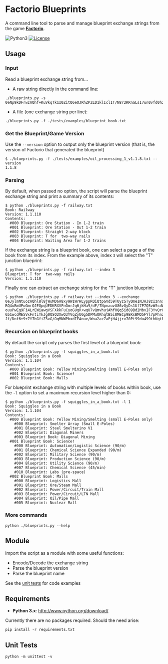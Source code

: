 Factorio Blueprints
===================

A command line tool to parse and manage blueprint exchange strings from the game **[Factorio](https://www.factorio.com/)**.

![Python3](http://img.shields.io/badge/python-3-blue.svg?v=1)
[![License](http://img.shields.io/:license-mit-blue.svg?style=flat-square)](./LICENSE)

## Usage

### Input

Read a blueprint exchange string from...

* A raw string directly in the command line:

```
./blueprints.py -s 0eNp9kDFrwzAQhf+KuVkqTk1I0ZitQ6eOJRhZPZLD1klIclIT/N8r2RRnaLsI7un0vfd0h24Y0Qfi1HbO9aDumxJBfTyM5Y6M41WOdGY9FC1NHkEBJbQggLUtkx6TszqRYxkNIRuUXpseZgHEn/gFajefBCAnSoQrchmmlkfbYcgLGyxGtN1AfJZWmwsxyuds5V2k4lBCZGAtYMpndghoyP+bIlsvedVDPQGD7jBXgvd196l6TdXNhT6K6kjJXHJOAVcMcTE9NPVuXzfNy/6wtap/Q8vlazf+21QdV0WbRFdsfx7/QZ+/AShRje0=
```

* A file (one exchange string per line):

`./blueprints.py -f ./tests/examples/blueprint_book.txt`

### Get the Blueprint/Game Version

Use the `--version` option to output only the blueprint version (that is, the version of Factorio that generated the blueprint)

```
$ ./blueprints.py -f ./tests/examples/oil_processing_1_v1.1.8.txt --version
1.1.8
```

### Parsing

By default, when passed no option, the script will parse the blueprint exchange string and print a summary of its contents:

```
$ python ./blueprints.py -f railway.txt
Book: Railway
Version: 1.1.110
Contents:
  #000 Blueprint: Ore Station - In 1-2 train
  #001 Blueprint: Ore Station - Out 1-2 train
  #002 Blueprint: Straight 2-way block
  #003 Blueprint: T for  two-way rails
  #004 Blueprint: Waiting Area for 1-2 trains
```

If the exchange string is a blueprint book, one can select a page a of the book from its index. From the example above, index `3` will select the "T" junction blueprint:

```
$ python ./blueprints.py -f railway.txt --index 3
Blueprint: T for  two-way rails
Version: 1.1.110
```

Finally one can extract an exchange string for the "T" junction blueprint:

```
$ python ./blueprints.py -f railway.txt --index 3 --exchange
0eJylmNtuozAQhl8l8jWuMD6A8xy9W1WrHLyppRQiQtpGVd59TUyzSTyQme1NJAJ8zIznnxn7iy23B7drfd2x+Rdzdec77/Zs/mu4OP6uD29L17K5yFi9eHNsztqF3/LV68LXfO839WLLMrZr9uHNpu4pn+HhJ52xI5tzoZ706ZQltOJC23eBt3nteI9NSXLggBSJpdgbytq3bhXvquyeqW79HPUwT1y8wuoEqy/Y1aF9d+s
RQ4uBmUPuGmrQJEQpqUEDKRXVFnGmrJq6jkHa9/dF/7NpnauvU86vQyDs1Uf7P7Q5vWSsdWvUk+Fj9xbbi8VLv+FuG8xo/Yrvmq0LVtcu+LBsDm2f/IXNtHlJXDFTiyNyalwFiBHEwNrHuScKXPJVkWhAu6haS+wqUrsUzi6uIlLdI2WK1FgzuYjQEvSWKjWYQpVaiYhZhatPvPyuTyMVWFiii3Adp2Z9UipTFwu0BPgAlQg
ouuPwEg9Fi4LrEWiawgVSFXkkFuCyoGUgR+wqU7vQmvhujAhf0Qq5id89Bd2MbvIF3YvQrQjZiQpCK7JpGxpyKX+cnzKnpFLxeL0ktTuBPU6Sp797y0RqGVqKkZkg07Yp70bB6ZFXf9fbHK63Ei1JO+I0YCFRkvBqoDU4EjkgTar/iVyeztHAOqPbVoSCBUMRu1bicio1RW1aiPaiqD0L0V2UJM1cycgFWKmITRBeEmLHgiE
G51wcdME5VxFntiTkJg0QSQ2XwQ3YVqZyUGg5DPMuOKhqtB5i8MECp9EKsBMQ5FYl7pPhnZgmtgI4JOisthMQYlLbH+6RLXaLbMG5RJsfzSVmak2IsrIghHjoAO+wNVoydoJi8ltRPzoJExIeCwxxooJPYwy6U9hryuRBmJGUsnU5Dxt1FC2owVGYQpyiekrIVL86iymowtdr93mupIMn4ekrLwOnO+76K9+5N3Y2YXilAF6
Jf/Dnf6+9+7Y7hGfiZ3vG/OqMNWPbxdIFAnue/Wna2az7aPjH4jjrv70Pt99du499thKqtEVZVZWxoghiHcyQp78K8Sif
```

### Recursion on blueprint books

By default the script only parses the first level of a blueprint book:

```
$ python ./blueprints.py -f squiggles_in_a_book.txt
Book: Squiggles in a Book
Version: 1.1.104
Contents:
  #000 Blueprint Book: Yellow Mining/Smelting (small E-Poles only)
  #001 Blueprint Book: Science!
  #002 Blueprint Book: Malls
```

For blueprint exchange string with multiple levels of books within book, use the `-l` option to set a maximum recursion level higher than 0:

```
$ python ./blueprints.py -f squiggles_in_a_book.txt -l 1
Book: Squiggles in a Book
Version: 1.1.104
Contents:
  #000 Blueprint Book: Yellow Mining/Smelting (small E-Poles only)
    #000 Blueprint: Smelter Array (Small E-Poles)
    #001 Blueprint: Steel Smelterino V1
    #002 Blueprint: Diagonal Miners
    #003 Blueprint Book: Diagonal Mining
  #001 Blueprint Book: Science!
    #000 Blueprint: Automation/Logistic Science (90/m)
    #001 Blueprint: Chemical Science Expanded (90/m)
    #002 Blueprint: Military Science (90/m)
    #003 Blueprint: Production Science (90/m)
    #004 Blueprint: Utility Science (90/m)
    #007 Blueprint: Chemical Science (45/min)
    #010 Blueprint: Labs (pre-space)
  #002 Blueprint Book: Malls
    #000 Blueprint: Logistics Mall
    #001 Blueprint: Ore/Steam Mall
    #002 Blueprint: Power/Circuit/Train Mall
    #003 Blueprint: Power/Circuit/LTN Mall
    #004 Blueprint: Oil/Pipe Mall
    #005 Blueprint: Nuclear Mall
```

### More commands

`python ./blueprints.py --help`

## Module

Import the script as a module with some useful functions:

* Encode/Decode the exchange string
* Parse the blueprint version
* Parse the blueprint name

See the [unit tests](tests/test_blueprints.py) for code examples

## Requirements

* __Python 3.x__: http://www.python.org/download/

Currently there are no packages required. Should the need arise:

`pip install -r requirements.txt`

## Unit Tests

`python -m unittest -v`
